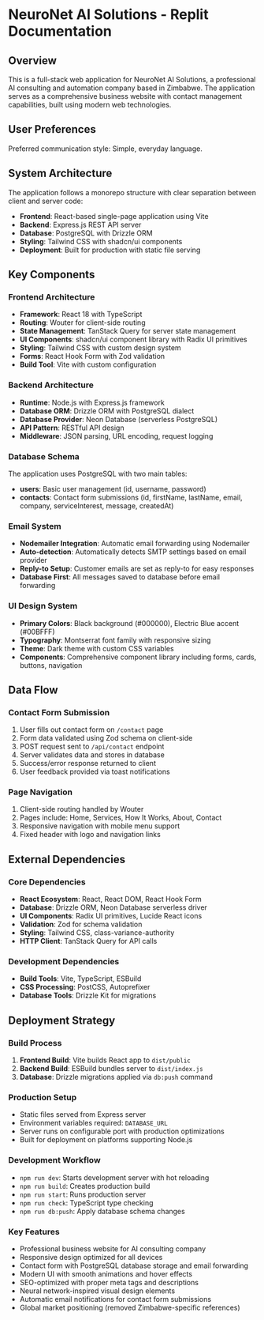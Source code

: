 # NeuroNet AI Solutions - Replit Documentation

## Overview

This is a full-stack web application for NeuroNet AI Solutions, a professional AI consulting and automation company based in Zimbabwe. The application serves as a comprehensive business website with contact management capabilities, built using modern web technologies.

## User Preferences

Preferred communication style: Simple, everyday language.

## System Architecture

The application follows a monorepo structure with clear separation between client and server code:

- **Frontend**: React-based single-page application using Vite
- **Backend**: Express.js REST API server
- **Database**: PostgreSQL with Drizzle ORM
- **Styling**: Tailwind CSS with shadcn/ui components
- **Deployment**: Built for production with static file serving

## Key Components

### Frontend Architecture
- **Framework**: React 18 with TypeScript
- **Routing**: Wouter for client-side routing
- **State Management**: TanStack Query for server state management
- **UI Components**: shadcn/ui component library with Radix UI primitives
- **Styling**: Tailwind CSS with custom design system
- **Forms**: React Hook Form with Zod validation
- **Build Tool**: Vite with custom configuration

### Backend Architecture
- **Runtime**: Node.js with Express.js framework
- **Database ORM**: Drizzle ORM with PostgreSQL dialect
- **Database Provider**: Neon Database (serverless PostgreSQL)
- **API Pattern**: RESTful API design
- **Middleware**: JSON parsing, URL encoding, request logging

### Database Schema
The application uses PostgreSQL with two main tables:
- **users**: Basic user management (id, username, password)  
- **contacts**: Contact form submissions (id, firstName, lastName, email, company, serviceInterest, message, createdAt)

### Email System
- **Nodemailer Integration**: Automatic email forwarding using Nodemailer
- **Auto-detection**: Automatically detects SMTP settings based on email provider
- **Reply-to Setup**: Customer emails are set as reply-to for easy responses
- **Database First**: All messages saved to database before email forwarding

### UI Design System
- **Primary Colors**: Black background (#000000), Electric Blue accent (#00BFFF)
- **Typography**: Montserrat font family with responsive sizing
- **Theme**: Dark theme with custom CSS variables
- **Components**: Comprehensive component library including forms, cards, buttons, navigation

## Data Flow

### Contact Form Submission
1. User fills out contact form on `/contact` page
2. Form data validated using Zod schema on client-side
3. POST request sent to `/api/contact` endpoint
4. Server validates data and stores in database
5. Success/error response returned to client
6. User feedback provided via toast notifications

### Page Navigation
1. Client-side routing handled by Wouter
2. Pages include: Home, Services, How It Works, About, Contact
3. Responsive navigation with mobile menu support
4. Fixed header with logo and navigation links

## External Dependencies

### Core Dependencies
- **React Ecosystem**: React, React DOM, React Hook Form
- **Database**: Drizzle ORM, Neon Database serverless driver
- **UI Components**: Radix UI primitives, Lucide React icons
- **Validation**: Zod for schema validation
- **Styling**: Tailwind CSS, class-variance-authority
- **HTTP Client**: TanStack Query for API calls

### Development Dependencies
- **Build Tools**: Vite, TypeScript, ESBuild
- **CSS Processing**: PostCSS, Autoprefixer
- **Database Tools**: Drizzle Kit for migrations

## Deployment Strategy

### Build Process
1. **Frontend Build**: Vite builds React app to `dist/public`
2. **Backend Build**: ESBuild bundles server to `dist/index.js`
3. **Database**: Drizzle migrations applied via `db:push` command

### Production Setup
- Static files served from Express server
- Environment variables required: `DATABASE_URL`
- Server runs on configurable port with production optimizations
- Built for deployment on platforms supporting Node.js

### Development Workflow
- `npm run dev`: Starts development server with hot reloading
- `npm run build`: Creates production build
- `npm run start`: Runs production server
- `npm run check`: TypeScript type checking
- `npm run db:push`: Apply database schema changes

### Key Features
- Professional business website for AI consulting company
- Responsive design optimized for all devices
- Contact form with PostgreSQL database storage and email forwarding
- Modern UI with smooth animations and hover effects
- SEO-optimized with proper meta tags and descriptions
- Neural network-inspired visual design elements
- Automatic email notifications for contact form submissions
- Global market positioning (removed Zimbabwe-specific references)